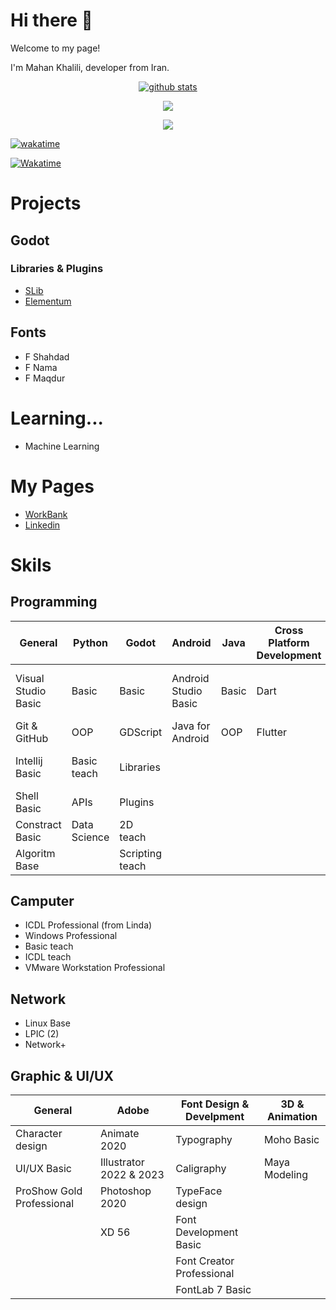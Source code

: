 # Hi there 👋

Welcome to my page!

I'm Mahan Khalili, developer from Iran.

<p align="center"> <a href="https://github.com/mkh-user"><img align="center" src="https://github-readme-stats.vercel.app/api?username=mkh-user&show_icons=true&include_all_commits=true&theme=gotham" alt="github stats" /></a>

<p align="center"> <a href="https://github.com/mkh-user"><img align="center" src="https://github-readme-stats.vercel.app/api/top-langs/?username=mkh-user&layout=compact&theme=gotham" /></a> 

<p align="center"> <a href="https://github.com/Subject-Team/SLib"><img align="center" src="https://github-readme-stats.vercel.app/api/pin/?username=Subject-Team&repo=SLib&theme=gotham" /></a>

[![wakatime](https://wakatime.com/badge/user/2d338125-04d1-4845-afab-1079f7117f8f.svg)](https://wakatime.com/@2d338125-04d1-4845-afab-1079f7117f8f)

[![Wakatime](https://github-readme-stats.vercel.app/api/wakatime?username=mkhuser&layout=)](https://github.com/mkh-user)

# Projects
## Godot
### Libraries & Plugins
- [SLib](https://github.com/Subject-Team/SLib)
- [Elementum](https://github.com/Subject-Team/Elementum)
## Fonts
- F Shahdad
- F Nama
- F Maqdur

# Learning...
- Machine Learning
# My Pages
- [WorkBank](https://soo.is/wqLGri)
- [Linkedin](https://www.linkedin.com/in/mahan-khalili-s/)
# Skils
## Programming
|General|Python|Godot|Android|Java|Cross Platform Development|AI|
|-------|------|-----|-------|----|--------------------------|--|
|Visual Studio Basic|Basic|Basic|Android Studio Basic|Basic|Dart|Special Math for Machine learning|
|Git & GitHub|OOP|GDScript|Java for Android|OOP|Flutter|Decision tree|
|Intellij Basic|Basic teach|Libraries||||Artificial neural networks|
|Shell Basic|APIs|Plugins|||||
|Constract Basic|Data Science|2D teach|||||
|Algoritm Base||Scripting teach|||||

## Camputer
- ICDL Professional (from Linda)
- Windows Professional
- Basic teach
- ICDL teach
- VMware Workstation Professional
## Network
- Linux Base
- LPIC (2)
- Network+
## Graphic & UI/UX
|General|Adobe|Font Design & Develpment|3D & Animation|
|-------|-----|------------------------|--------------|
|Character design|Animate 2020|Typography|Moho Basic
|UI/UX Basic|Illustrator 2022 & 2023|Caligraphy|Maya Modeling
|ProShow Gold Professional|Photoshop 2020|TypeFace design
||XD 56|Font Development Basic
|||Font Creator Professional
|||FontLab 7 Basic
